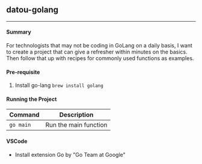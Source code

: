 ## datou-golang
---

#### Summary

For technologists that may not be coding in GoLang on a daily basis, I want to create a project that can give a refresher within minutes on the basics. Then follow that up with recipes for commonly used functions as examples. 

#### Pre-requisite

1. Install go-lang `brew install golang`

#### Running the Project

| Command | Description | 
| -- | -- | 
| `go main` | Run the main function |

#### VSCode

- Install extension Go by "Go Team at Google"
